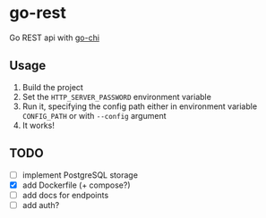 # go-rest

Go REST api with [go-chi](https://github.com/go-chi/chi)

## Usage

1. Build the project
2. Set the `HTTP_SERVER_PASSWORD` environment variable
3. Run it, specifying the config path either in environment variable `CONFIG_PATH`
or with `--config` argument
4. It works!

## TODO

- [ ] implement PostgreSQL storage
- [x] add Dockerfile (+ compose?)
- [ ] add docs for endpoints
- [ ] add auth?
